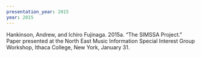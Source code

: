 ```yaml
---
presentation_year: 2015
year: 2015
---
```


Hankinson, Andrew, and Ichiro Fujinaga. 2015a. “The SIMSSA Project.” Paper presented at the North East Music Information Special Interest Group Workshop, Ithaca College, New York, January 31.